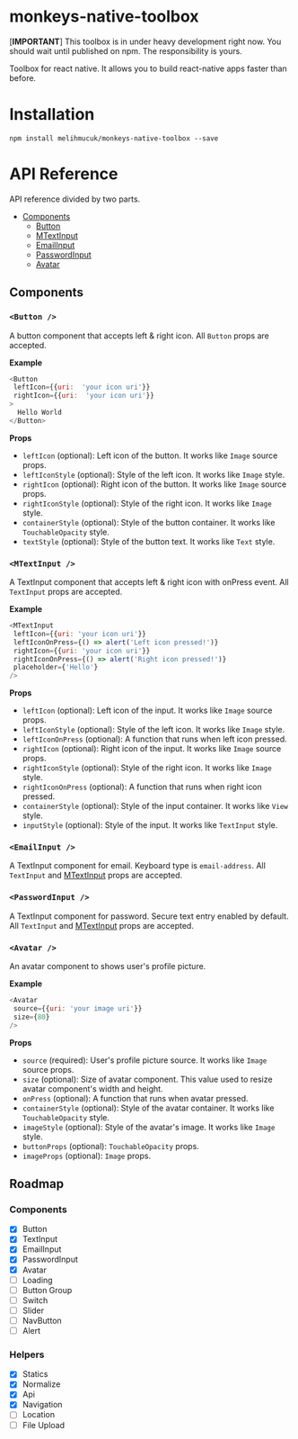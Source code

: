 
# monkeys-native-toolbox
[**IMPORTANT**] This toolbox is in under heavy development right now. You should wait until published on npm. The responsibility is yours.

Toolbox for react native. It allows you to build react-native apps faster than before.

# Installation
`npm install melihmucuk/monkeys-native-toolbox --save`

# API Reference
API reference divided by two parts.

  * [Components](https://github.com/melihmucuk/monkeys-native-toolbox#components)
    * [Button](https://github.com/melihmucuk/monkeys-native-toolbox#button-)
    * [MTextInput](https://github.com/melihmucuk/monkeys-native-toolbox#mtextinput-)
    * [EmailInput](https://github.com/melihmucuk/monkeys-native-toolbox#emailinput-)
    * [PasswordInput](https://github.com/melihmucuk/monkeys-native-toolbox#passwordinput-)
    * [Avatar](https://github.com/melihmucuk/monkeys-native-toolbox#avatar-)

## Components

### `<Button />`

A button component that accepts left & right icon. All `Button` props are accepted.

**Example**
```javascript
<Button
 leftIcon={{uri:  'your icon uri'}}
 rightIcon={{uri:  'your icon uri'}}
>
  Hello World
</Button>
```

**Props**
 
 * `leftIcon` (optional): Left icon of the button. It works like `Image` source props.
 * `leftIconStyle` (optional): Style of the left icon. It works like `Image` style.
 * `rightIcon` (optional): Right icon of the button. It works like `Image` source props.
 * `rightIconStyle` (optional): Style of the right icon. It works like `Image` style.
 * `containerStyle` (optional): Style of the button container. It works like `TouchableOpacity` style.
 * `textStyle` (optional): Style of the button text. It works like `Text` style.

### `<MTextInput />`

A TextInput component that accepts left & right icon with onPress event. All `TextInput` props are accepted.

**Example**
```javascript
<MTextInput 
 leftIcon={{uri: 'your icon uri'}} 
 leftIconOnPress={() => alert('Left icon pressed!')}
 rightIcon={{uri: 'your icon uri'}} 
 rightIconOnPress={() => alert('Right icon pressed!')}
 placeholder={'Hello'} 
/>
```

**Props**
 
 * `leftIcon` (optional): Left icon of the input. It works like `Image` source props.
 * `leftIconStyle` (optional): Style of the left icon. It works like `Image` style.
 * `leftIconOnPress` (optional): A function that runs when left icon pressed.
 * `rightIcon` (optional): Right icon of the input. It works like `Image` source props.
 * `rightIconStyle` (optional): Style of the right icon. It works like `Image` style.
 * `rightIconOnPress` (optional): A function that runs when right icon pressed.
 * `containerStyle` (optional): Style of the input container. It works like `View` style.
 * `inputStyle` (optional): Style of the input. It works like `TextInput` style.

### `<EmailInput />`

A TextInput component for email. Keyboard type is `email-address`. All `TextInput` and [MTextInput](https://github.com/melihmucuk/monkeys-native-toolbox#mtextinput-) props are accepted.

### `<PasswordInput />`

A TextInput component for password. Secure text entry enabled by default. All `TextInput` and [MTextInput](https://github.com/melihmucuk/monkeys-native-toolbox#mtextinput-) props are accepted.

### `<Avatar />`

An avatar component to shows user's profile picture.

**Example**
```javascript
<Avatar 
 source={{uri: 'your image uri'}}
 size={80}
/>
```

**Props**

 * `source` (required): User's profile picture source. It works like `Image` source props.
 * `size` (optional): Size of avatar component. This value used to resize avatar component's width and height.
 * `onPress` (optional): A function that runs when avatar pressed.
 * `containerStyle` (optional): Style of the avatar container. It works like `TouchableOpacity` style.
 * `imageStyle` (optional): Style of the avatar's image. It works like `Image` style.
 * `buttonProps` (optional): `TouchableOpacity` props.
 * `imageProps` (optional): `Image` props. 


## Roadmap

### Components
 - [x] Button
 - [x] TextInput
 - [x] EmailInput
 - [x] PasswordInput
 - [x] Avatar
 - [ ] Loading
 - [ ] Button Group
 - [ ] Switch
 - [ ] Slider 
 - [ ] NavButton
 - [ ] Alert

### Helpers
 - [x] Statics
 - [x] Normalize
 - [x] Api
 - [x] Navigation
 - [ ] Location
 - [ ] File Upload